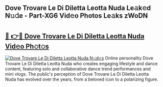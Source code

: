 ## Dove Trovare Le Di Diletta Leotta Nuda Le𝚊k𝚎d N𝚞𝚍e - Part-XG6 Vid𝚎o Photos Le𝚊ks zWoDN

# <h2><a href="http://fbbdhx.evod.top/?m=Dove+Trovare+Le+Di+Diletta+Leotta+Nuda">🔗 👉🔴 Dove Trovare Le Di Diletta Leotta Nuda Vid𝚎o Ph𝚘t𝚘s</a></h2>

[![Dove Trovare Le Di Diletta Leotta Nuda N𝚞d𝚎s](https://i.imgur.com/8V9OHl7.gif)](http://fbbdhx.evod.top/?m=Dove+Trovare+Le+Di+Diletta+Leotta+Nuda)
Online personality Dove Trovare Le Di Diletta Leotta Nuda who creates engaging lifestyle and dance content, featuring solo and collaborative dance trend performances and mini vlogs. The public's perception of Dove Trovare Le Di Diletta Leotta Nuda has evolved over the years, from a beloved icon to a polarizing figure. 
